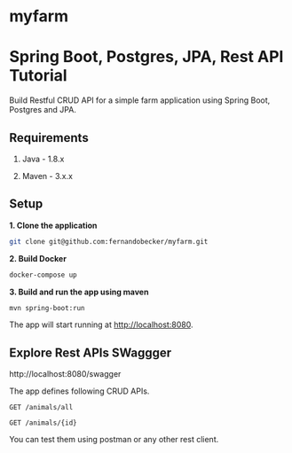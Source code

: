 # myfarm

# Spring Boot, Postgres, JPA, Rest API Tutorial

Build Restful CRUD API for a simple farm application using Spring Boot, Postgres and JPA.

## Requirements

1. Java - 1.8.x

2. Maven - 3.x.x

## Setup

**1. Clone the application**

```bash
git clone git@github.com:fernandobecker/myfarm.git
```

**2. Build Docker**

```bash
docker-compose up
```

**3. Build and run the app using maven**

```bash
mvn spring-boot:run
```

The app will start running at <http://localhost:8080>.

## Explore Rest APIs SWaggger

http://localhost:8080/swagger

The app defines following CRUD APIs.

    GET /animals/all
    
    GET /animals/{id}

You can test them using postman or any other rest client.
